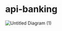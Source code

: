 # api-banking
![Untitled Diagram (1)](https://user-images.githubusercontent.com/44493646/68741890-636d0d00-0621-11ea-8dc2-2b835bd2976d.png)
